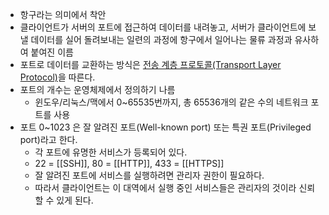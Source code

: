 - 항구라는 의미에서 착안
- 클라이언트가 서버의 포트에 접근하여 데이터를 내려놓고, 서버가 클라이언트에 보낼 데이터를 실어 돌려보내는 일련의 과정에 항구에서 일어나는 물류 과정과 유사하여 붙여진 이름
- 포트로 데이터를 교환하는 방식은 [전송 계층 프로토콜(Transport Layer Protocol)](Transport_Layer_Protocol.md)을 따른다.
- 포트의 개수는 운영체제에서 정의하기 나름
	- 윈도우/리눅스/맥에서 0~65535번까지, 총 65536개의 같은 수의 네트워크 포트를 사용
- 포트 0~1023 은 잘 알려진 포트(Well-known port) 또는 특권 포트(Privileged port)라고 한다.
	- 각 포트에 유명한 서비스가 등록되어 있다.
	- 22 = [[SSH]], 80 = [[HTTP]], 433 = [[HTTPS]]
	- 잘 알려진 포트에 서비스를 실행하려면 관리자 권한이 필요하다.
	- 따라서 클라이언트는 이 대역에서 실행 중인 서비스들은 관리자의 것이라 신뢰할 수 있게 된다.
